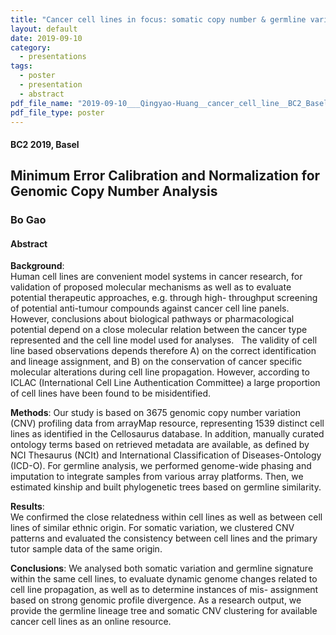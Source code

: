 ```yaml
---
title: "Cancer cell lines in focus: somatic copy number & germline variation"
layout: default
date: 2019-09-10
category:
  - presentations
tags:
  - poster
  - presentation
  - abstract
pdf_file_name: "2019-09-10___Qingyao-Huang__cancer_cell_line__BC2_Basel.pdf"
pdf_file_type: poster
---
```


#### BC2 2019, Basel
## Minimum Error Calibration and Normalization for Genomic Copy Number Analysis
### Bo Gao

#### Abstract

**Background**:  
Human cell lines are convenient model systems in cancer research, for validation of proposed molecular mechanisms as well as to evaluate potential therapeutic approaches, e.g. through high- throughput screening of potential anti-tumour compounds against cancer cell line panels. However, conclusions about biological pathways or pharmacological potential depend on a close molecular relation between the cancer type represented and the cell line model used for analyses.  
The validity of cell line based observations depends therefore A) on the correct identification and lineage assignment, and B) on the conservation of cancer specific molecular alterations during cell line propagation. However, according to ICLAC (International Cell Line Authentication Committee) a large proportion of cell lines have been found to be misidentified.

**Methods**:
Our study is based on 3675 genomic copy number variation (CNV) profiling data from arrayMap resource, representing 1539 distinct cell lines as identified in the Cellosaurus database. In addition, manually curated ontology terms based on retrieved metadata are available, as defined by NCI Thesaurus (NCIt) and International Classification of Diseases-Ontology (ICD-O). For germline analysis, we performed genome-wide phasing and imputation to integrate samples from various array platforms. Then, we estimated kinship and built phylogenetic trees based on germline similarity.

**Results**:  
We confirmed the close relatedness within cell lines as well as between cell lines of similar ethnic origin. For somatic variation, we clustered CNV patterns and evaluated the consistency between cell lines and the primary tutor sample data of the same origin.


**Conclusions**: 
We analysed both somatic variation and germline signature within the same cell lines, to evaluate dynamic genome changes related to cell line propagation, as well as to determine instances of mis- assignment based on strong genomic profile divergence. As a research output, we provide the germline lineage tree and somatic CNV clustering for available cancer cell lines as an online resource.


